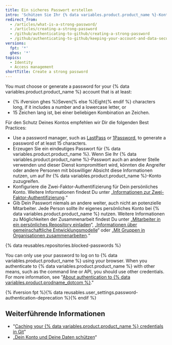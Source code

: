 ```yaml
---
title: Ein sicheres Passwort erstellen
intro: 'Schützen Sie Ihr {% data variables.product.product_name %}-Konto mit einem sicheren und eindeutigen Passwort mit einem Passwort-Manager.'
redirect_from:
  - /articles/what-is-a-strong-password/
  - /articles/creating-a-strong-password
  - /github/authenticating-to-github/creating-a-strong-password
  - /github/authenticating-to-github/keeping-your-account-and-data-secure/creating-a-strong-password
versions:
  fpt: '*'
  ghes: '*'
topics:
  - Identity
  - Access management
shortTitle: Create a strong password
---
```


You must choose or generate a password for your {% data variables.product.product_name %} account that is at least:
- {% ifversion ghes %}Seven{% else %}Eight{% endif %} characters long, if it includes a number and a lowercase letter, or
- 15 Zeichen lang ist, bei einer beliebigen Kombination an Zeichen.

Für den Schutz Deines Kontos empfehlen wir Dir die folgenden Best Practices:
- Use a password manager, such as [LastPass](https://lastpass.com/) or [1Password](https://1password.com/), to generate a password of at least 15 characters.
- Erzeugen Sie ein eindeutiges Passwort für {% data variables.product.product_name %}. Wenn Sie Ihr {% data variables.product.product_name %}-Passwort auch an anderer Stelle verwenden und dieser Dienst kompromittiert wird, könnten die Angreifer oder andere Personen mit böswilliger Absicht diese Informationen nutzen, um auf Ihr {% data variables.product.product_name %}-Konto zuzugreifen.
- Konfiguriere die Zwei-Faktor-Authentifizierung für Dein persönliches Konto. Weitere Informationen findest Du unter „[Informationen zur Zwei-Faktor-Authentifizierung](/articles/about-two-factor-authentication).“
- Gib Dein Passwort niemals an andere weiter, auch nicht an potenzielle Mitarbeiter. Jede Person sollte ihr eigenes persönliches Konto bei {% data variables.product.product_name %} nutzen. Weitere Informationen zu Möglichkeiten der Zusammenarbeit findest Du unter „[Mitarbeiter in ein persönliches Repository einladen](/articles/inviting-collaborators-to-a-personal-repository)“, „[Informationen über gemeinschaftliche Entwicklungsmodelle](/articles/about-collaborative-development-models/)“ oder „[Mit Gruppen in Organisationen zusammenarbeiten](/organizations/collaborating-with-groups-in-organizations/).“

{% data reusables.repositories.blocked-passwords %}

You can only use your password to log on to {% data variables.product.product_name %} using your browser. When you authenticate to {% data variables.product.product_name %} with other means, such as the command line or API, you should use other credentials. For more information, see "[About authentication to {% data variables.product.prodname_dotcom %}](/github/authenticating-to-github/about-authentication-to-github)."

{% ifversion fpt %}{% data reusables.user_settings.password-authentication-deprecation %}{% endif %}

## Weiterführende Informationen

- "[Caching your {% data variables.product.product_name %} credentials in Git](/github/getting-started-with-github/caching-your-github-credentials-in-git/)"
- „[Dein Konto und Deine Daten schützen](/articles/keeping-your-account-and-data-secure/)“
